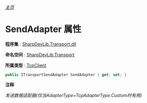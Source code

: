 ###### [主页](./Index.md "主页")

# SendAdapter 属性

**程序集** : [SharpDevLib.Transport.dll](./SharpDevLib.Transport.assembly.md "SharpDevLib.Transport.dll")

**命名空间** : [SharpDevLib.Transport](./SharpDevLib.Transport.namespace.md "SharpDevLib.Transport")

**所属类型** : [TcpClient](./SharpDevLib.Transport.TcpClient.md "TcpClient")

``` csharp
public ITransportSendAdapter SendAdapter { get; set; }
```

**注释**

*发送数据适配器(仅当AdapterType=TcpAdapterType.Custom时有用)*



